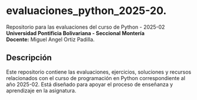 # evaluaciones_python_2025-20.
Repositorio para las evaluaciones del curso de Python - 2025-02  
**Universidad Pontificia Bolivariana - Seccional Montería**  
**Docente:** Miguel Angel Ortiz Padilla.

## Descripción

Este repositorio contiene las evaluaciones, ejercicios, soluciones y recursos relacionados con el curso de programación en Python correspondiente al año 2025-02. Está diseñado para apoyar el proceso de enseñanza y aprendizaje en la asignatura.
